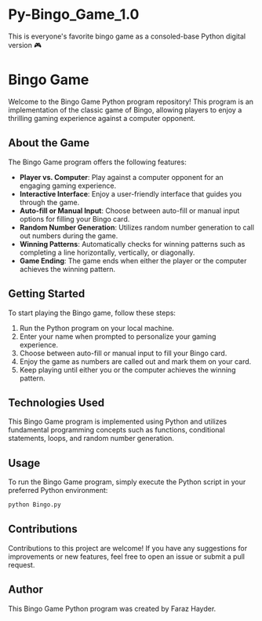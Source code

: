 # Py-Bingo_Game_1.0
This is everyone's favorite bingo game as a consoled-base Python digital version 🎮

# Bingo Game
Welcome to the Bingo Game Python program repository! This program is an implementation of the classic game of Bingo, allowing players to enjoy a thrilling gaming experience against a computer opponent.

## About the Game
The Bingo Game program offers the following features:
- **Player vs. Computer**: Play against a computer opponent for an engaging gaming experience.
- **Interactive Interface**: Enjoy a user-friendly interface that guides you through the game.
- **Auto-fill or Manual Input**: Choose between auto-fill or manual input options for filling your Bingo card.
- **Random Number Generation**: Utilizes random number generation to call out numbers during the game.
- **Winning Patterns**: Automatically checks for winning patterns such as completing a line horizontally, vertically, or diagonally.
- **Game Ending**: The game ends when either the player or the computer achieves the winning pattern.

## Getting Started
To start playing the Bingo game, follow these steps:
1. Run the Python program on your local machine.
2. Enter your name when prompted to personalize your gaming experience.
3. Choose between auto-fill or manual input to fill your Bingo card.
4. Enjoy the game as numbers are called out and mark them on your card.
5. Keep playing until either you or the computer achieves the winning pattern.

## Technologies Used
This Bingo Game program is implemented using Python and utilizes fundamental programming concepts such as functions, conditional statements, loops, and random number generation.

## Usage
To run the Bingo Game program, simply execute the Python script in your preferred Python environment:

```bash
python Bingo.py
```

## Contributions
Contributions to this project are welcome! If you have any suggestions for improvements or new features, feel free to open an issue or submit a pull request.

## Author
This Bingo Game Python program was created by Faraz Hayder.
